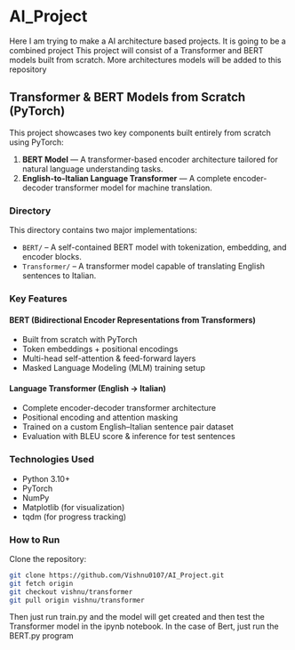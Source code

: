# AI_Project
Here I am trying to make a AI architecture based projects. It is going to be a combined project
This project will consist of a Transformer and BERT models built from scratch. More architectures models will be added to this repository

## Transformer & BERT Models from Scratch (PyTorch)

This project showcases two key components built entirely from scratch using PyTorch:

1. **BERT Model** — A transformer-based encoder architecture tailored for natural language understanding tasks.
2. **English-to-Italian Language Transformer** — A complete encoder-decoder transformer model for machine translation.


### Directory

This directory contains two major implementations:

- `BERT/` – A self-contained BERT model with tokenization, embedding, and encoder blocks.
- `Transformer/` – A transformer model capable of translating English sentences to Italian.

### Key Features

#### BERT (Bidirectional Encoder Representations from Transformers)
- Built from scratch with PyTorch
- Token embeddings + positional encodings
- Multi-head self-attention & feed-forward layers
- Masked Language Modeling (MLM) training setup

####  Language Transformer (English → Italian)
- Complete encoder-decoder transformer architecture
- Positional encoding and attention masking
- Trained on a custom English–Italian sentence pair dataset
- Evaluation with BLEU score & inference for test sentences

### Technologies Used
- Python 3.10+
- PyTorch
- NumPy
- Matplotlib (for visualization)
- tqdm (for progress tracking)

### How to Run

Clone the repository:
```bash
git clone https://github.com/Vishnu0107/AI_Project.git
git fetch origin
git checkout vishnu/transformer
git pull origin vishnu/transformer
```
Then just run train.py and the model will get created and then test the Transformer model in the ipynb notebook.
In the case of Bert, just run the BERT.py program
